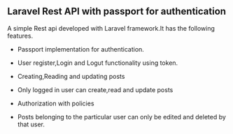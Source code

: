 
## Laravel Rest API with passport for authentication

A simple Rest api developed with Laravel framework.It has the following features.

- Passport implementation for authentication.
- User register,Login and Logut functionality using token.
- Creating,Reading and updating posts

- Only logged in user can create,read and update posts
- Authorization with policies
- Posts belonging to the particular user can only be edited and deleted by that user.

